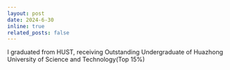 ```yaml
---
layout: post
date: 2024-6-30 
inline: true
related_posts: false
---
```

I graduated from HUST, receiving Outstanding Undergraduate of Huazhong University of Science and Technology(Top 15%)